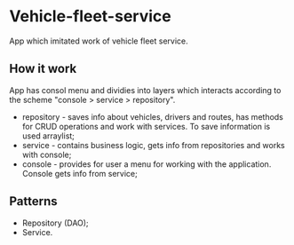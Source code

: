 # Vehicle-fleet-service
App which imitated work of vehicle fleet service.

## How it work
App has consol menu and dividies into layers which interacts according to the scheme "console > service > repository".

- repository - saves info about vehicles, drivers and routes, has methods for CRUD operations and work with services. To save information is used arraylist;
- service - contains business logic, gets info from repositories and works with console;
- console - provides for user a menu for working with the application. Console gets info from service;

## Patterns

- Repository (DAO);
- Service.
